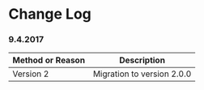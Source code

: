 # Change Log

### 9.4.2017

<table>
<thead><tr><th>Method or Reason</th><th>Description</th></tr></thead>
<tbody>
  <tr><td>Version 2</td><td>Migration to version 2.0.0</td></tr>
</tbody>
</table>